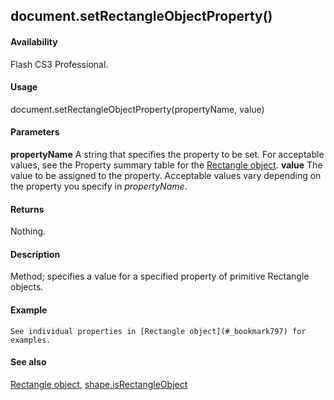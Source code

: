 ## document.setRectangleObjectProperty()

#### Availability

Flash CS3 Professional.

#### Usage

document.setRectangleObjectProperty(propertyName, value)

#### Parameters

**propertyName** A string that specifies the property to be set. For acceptable values, see the Property summary table for the [Rectangle object](#_bookmark797).
**value** The value to be assigned to the property. Acceptable values vary depending on the property you specify in
*propertyName*.

#### Returns

Nothing.

#### Description

Method; specifies a value for a specified property of primitive Rectangle objects.

#### Example

```
See individual properties in [Rectangle object](#_bookmark797) for examples.

```
#### See also

[Rectangle object](#_bookmark797), [shape.isRectangleObject](#_bookmark822)

